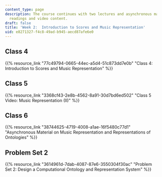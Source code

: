 ```yaml
---
content_type: page
description: The course continues with two lectures and asynchronous materials including
  readings and video content.
draft: false
title: 'Week 2:  Introduction to Scores and Music Representation'
uid: e8271327-f4c8-49ad-b945-aecd87afe6e0
---
```

## Class 4

{{% resource_link "77c49794-0665-44ec-a5d4-51c873dd7e0b" "Class 4: Introduction to Scores and Music Representation" %}}

## Class 5

{{% resource_link "3368cf43-2e8b-4562-8a91-30d7bd6ed502" "Class 5 Video: Music Representation (II)" %}}

## Class 6

{{% resource_link "38744625-4719-4008-a1ae-16f5480c77d1" "Asynchronous Material on Music Representation and Representations of Ontologies" %}}

## Problem Set 2

{{% resource_link "3614961d-7dab-4087-87e6-3550304f30ac" "Problem Set 2: Design a Computational Ontology and Representation System" %}}